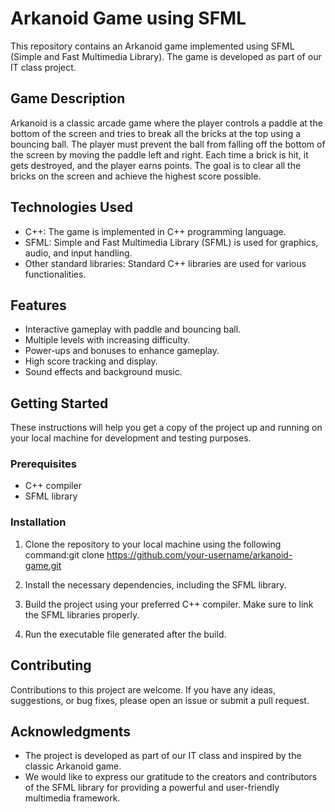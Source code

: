 # Arkanoid Game using SFML

This repository contains an Arkanoid game implemented using SFML (Simple and Fast Multimedia Library). The game is developed as part of our IT class project.

## Game Description

Arkanoid is a classic arcade game where the player controls a paddle at the bottom of the screen and tries to break all the bricks at the top using a bouncing ball. The player must prevent the ball from falling off the bottom of the screen by moving the paddle left and right. Each time a brick is hit, it gets destroyed, and the player earns points. The goal is to clear all the bricks on the screen and achieve the highest score possible.

## Technologies Used

- C++: The game is implemented in C++ programming language.
- SFML: Simple and Fast Multimedia Library (SFML) is used for graphics, audio, and input handling.
- Other standard libraries: Standard C++ libraries are used for various functionalities.

## Features

- Interactive gameplay with paddle and bouncing ball.
- Multiple levels with increasing difficulty.
- Power-ups and bonuses to enhance gameplay.
- High score tracking and display.
- Sound effects and background music.

## Getting Started

These instructions will help you get a copy of the project up and running on your local machine for development and testing purposes.

### Prerequisites

- C++ compiler
- SFML library

### Installation

1. Clone the repository to your local machine using the following command:git clone https://github.com/your-username/arkanoid-game.git
   
2. Install the necessary dependencies, including the SFML library.

3. Build the project using your preferred C++ compiler. Make sure to link the SFML libraries properly.

4. Run the executable file generated after the build.

## Contributing

Contributions to this project are welcome. If you have any ideas, suggestions, or bug fixes, please open an issue or submit a pull request.


## Acknowledgments

- The project is developed as part of our IT class and inspired by the classic Arkanoid game.
- We would like to express our gratitude to the creators and contributors of the SFML library for providing a powerful and user-friendly multimedia framework.



